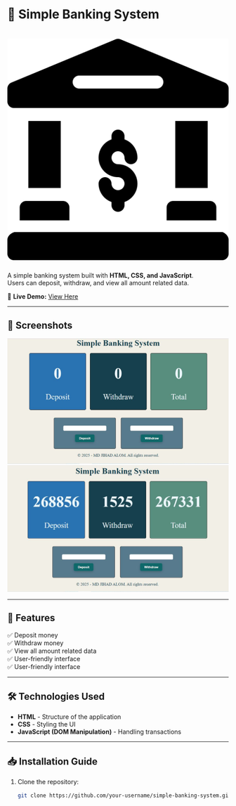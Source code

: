 # 🏦 Simple Banking System
# ![Simple Banking Logo](./elements/bank.png)

A simple banking system built with **HTML, CSS, and JavaScript**.  
Users can deposit, withdraw, and view all amount related data.

🔗 **Live Demo:** [View Here](https://mdjihadalom.github.io/Simple-Banking-System-Using-DOM/)

---

## 📸 Screenshots

![Screenshot 1](./elements/Capture.JPG)
![Screenshot 2](./elements/Capture2.JPG)

---

## 🚀 Features

✅ Deposit money  
✅ Withdraw money  
✅ View all amount related data  
✅ User-friendly interface  
✅ User-friendly interface  

---

## 🛠️ Technologies Used

- **HTML** - Structure of the application  
- **CSS** - Styling the UI  
- **JavaScript (DOM Manipulation)** - Handling transactions  

---

## 📥 Installation Guide

1. Clone the repository:
   ```bash
   git clone https://github.com/your-username/simple-banking-system.git
